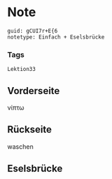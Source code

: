 # Note
```
guid: gCUI7r+E{6
notetype: Einfach + Eselsbrücke
```

### Tags
```
Lektion33
```

## Vorderseite
νίπτω

## Rückseite
waschen

## Eselsbrücke

